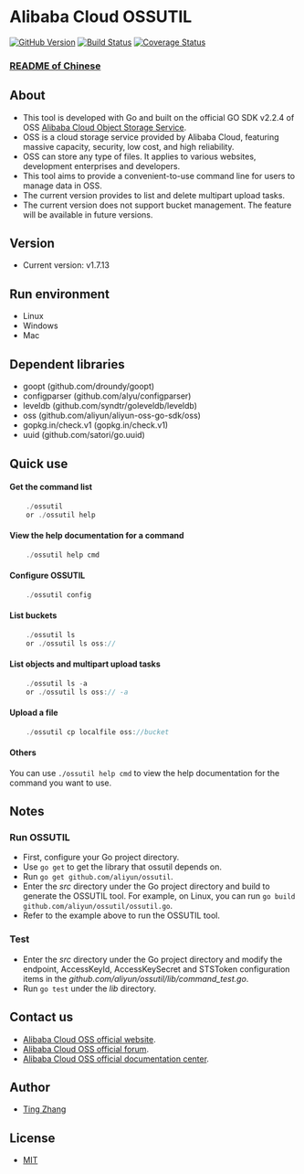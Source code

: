 # Alibaba Cloud OSSUTIL
 
[![GitHub Version](https://badge.fury.io/gh/aliyun%2Fossutil.svg)](https://badge.fury.io/gh/aliyun%2Fossutil)
[![Build Status](https://travis-ci.org/aliyun/ossutil.svg?branch=master)](https://travis-ci.org/aliyun/ossutil)
[![Coverage Status](https://coveralls.io/repos/github/aliyun/ossutil/badge.svg?branch=master)](https://coveralls.io/github/aliyun/ossutil?branch=master)

### [README of Chinese](https://github.com/aliyun/ossutil/blob/master/README-CN.md)

## About
- This tool is developed with Go and built on the official GO SDK v2.2.4 of OSS [Alibaba Cloud Object Storage Service](http://www.aliyun.com/product/oss/).
- OSS is a cloud storage service provided by Alibaba Cloud, featuring massive capacity, security, low cost, and high reliability.
- OSS can store any type of files. It applies to various websites, development enterprises and developers.
- This tool aims to provide a convenient-to-use command line for users to manage data in OSS.
- The current version provides to list and delete multipart upload tasks.
- The current version does not support bucket management. The feature will be available in future versions.

## Version
- Current version: v1.7.13

## Run environment
- Linux
- Windows
- Mac

## Dependent libraries 
- goopt (github.com/droundy/goopt) 
- configparser (github.com/alyu/configparser)
- leveldb (github.com/syndtr/goleveldb/leveldb)
- oss (github.com/aliyun/aliyun-oss-go-sdk/oss)
- gopkg.in/check.v1 (gopkg.in/check.v1)
- uuid (github.com/satori/go.uuid)

## Quick use
#### Get the command list
```go
    ./ossutil
    or ./ossutil help
```

#### View the help documentation for a command
```go
    ./ossutil help cmd 
```
    
#### Configure OSSUTIL 
```go
    ./ossutil config
```

#### List buckets
```go
    ./ossutil ls
    or ./ossutil ls oss://
```

#### List objects and multipart upload tasks
```go
    ./ossutil ls -a
    or ./ossutil ls oss:// -a
```

#### Upload a file
```go
    ./ossutil cp localfile oss://bucket
```

#### Others
You can use `./ossutil help cmd` to view the help documentation for the command you want to use. 

## Notes
### Run OSSUTIL
- First, configure your Go project directory. 
- Use `go get` to get the library that ossutil depends on.
- Run `go get github.com/aliyun/ossutil`.
- Enter the *src* directory under the Go project directory and build to generate the OSSUTIL tool. For example, on Linux, you can run `go build github.com/aliyun/ossutil/ossutil.go`.
- Refer to the example above to run the OSSUTIL tool.

### Test
- Enter the *src* directory under the Go project directory and modify the endpoint, AccessKeyId, AccessKeySecret and STSToken configuration items in the *github.com/aliyun/ossutil/lib/command_test.go*.
- Run `go test` under the *lib* directory.

## Contact us
- [Alibaba Cloud OSS official website](http://oss.aliyun.com).
- [Alibaba Cloud OSS official forum](http://bbs.aliyun.com).
- [Alibaba Cloud OSS official documentation center](http://www.aliyun.com/product/oss#Docs).

## Author
- [Ting Zhang](https://github.com/dengwu12)

## License
- [MIT](https://github.com/aliyun/ossutil/blob/master/LICENSE)
